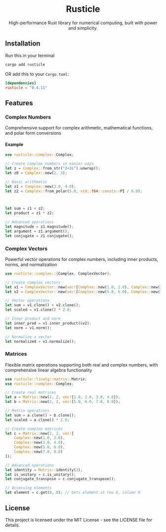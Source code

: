 <h1 align="center">Rusticle</h1>
<p align="center">High-performance Rust library for numerical computing, built with power and simplicity.</p>

## Installation

Run this in your terminal
```bash
cargo add rusticle
```

OR add this to your `Cargo.toml`:

```toml
[dependencies]
rusticle = "0.4.11"
```


## Features

### Complex Numbers
Comprehensive support for complex arithmetic, mathematical functions, and polar form conversions

#### Example

```rust
use rusticle::complex::Complex;

// Create complex numbers in easier ways
let z = Complex::from_str("2+3i").unwrap();
let z0 = Complex::new(2, 3);

// Basic arithmetic
let z1 = Complex::new(3.0, 4.0);
let z2 = Complex::from_polar(5.0, std::f64::consts::PI / 6.0);



let sum = z1 + z2;
let product = z1 * z2;

// Advanced operations
let magnitude = z1.magnitude();
let argument = z1.argument();
let conjugate = z1.conjugate();
```

### Complex Vectors
Powerful vector operations for complex numbers, including inner products, norms, and normalization

```rust
use rusticle::complex::{Complex, ComplexVector};

// Create complex vectors
let v1 = ComplexVector::new(vec![Complex::new(1.0, 2.0), Complex::new(3.0, 4.0)]);
let v2 = ComplexVector::new(vec![Complex::new(5.0, 6.0), Complex::new(7.0, 8.0)]);

// Vector operations
let sum = v1.clone() + v2.clone();
let scaled = v1.clone() * 2.0;

// Inner product and norm
let inner_prod = v1.inner_product(&v2);
let norm = v1.norm();

// Normalize a vector
let normalized = v1.normalize();
```

### Matrices
Flexible matrix operations supporting both real and complex numbers, with comprehensive linear algebra functionality

```rust
use rusticle::linalg::matrix::Matrix;
use rusticle::complex::Complex;

// Create real matrices
let a = Matrix::new(2, 2, vec![1.0, 2.0, 3.0, 4.0]);
let b = Matrix::new(2, 2, vec![5.0, 6.0, 7.0, 8.0]);

// Matrix operations
let sum = a.clone() + b.clone();
let scaled = a.clone() * 2.0;

// Create complex matrices
let c = Matrix::new(2, 2, vec![
    Complex::new(1.0, 2.0),
    Complex::new(3.0, 4.0),
    Complex::new(5.0, 6.0),
    Complex::new(7.0, 8.0)
]);

// Advanced operations
let identity = Matrix::identity(2);
let is_unitary = c.is_unitary();
let conjugate_transpose = c.conjugate_transpose();

// Accessing elements
let element = c.get(0, 0); // Gets element at row 0, column 0
```

## License

This project is licensed under the MIT License - see the LICENSE file for details.
